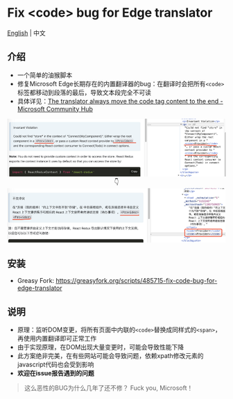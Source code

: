 # Fix \<code\> bug for Edge translator

[English](README.md) | 中文

## 介绍

- 一个简单的油猴脚本
- 修复Microsoft Edge长期存在的内置翻译器的bug：在翻译时会把所有`<code>`标签都移动到段落的最后，导致文本段完全不可读
- 具体详见：[The translator always move the code tag content to the end - Microsoft Community Hub](https://techcommunity.microsoft.com/t5/discussions/the-translator-always-move-the-code-tag-content-to-the-end/m-p/1906043)

<img src="assets/large.png" alt="before" style="zoom:67%;" />

<center>👇</center>

<img src="assets/large-1706264991457-3.png" alt="after" style="zoom:67%;" />

## 安装

- Greasy Fork: https://greasyfork.org/scripts/485715-fix-code-bug-for-edge-translator

## 说明

- 原理：监听DOM变更，将所有页面中内联的`<code>`替换成同样式的`<span>`，再使用内置翻译即可正常工作
- 由于实现原理，在DOM出现大量变更时，可能会导致性能下降
- 此方案绝非完美，在有些网站可能会导致问题，依赖xpath修改元素的javascript代码也会受到影响
- **欢迎在issue报告遇到的问题**

> 这么恶性的BUG为什么几年了还不修？
> Fuck you, Microsoft！